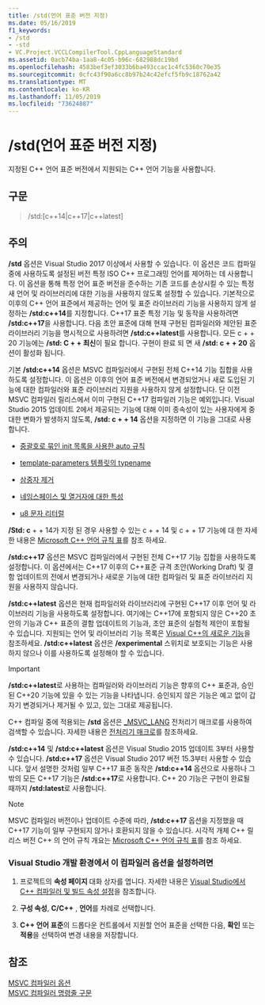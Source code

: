 ```yaml
---
title: /std(언어 표준 버전 지정)
ms.date: 05/16/2019
f1_keywords:
- /std
- -std
- VC.Project.VCCLCompilerTool.CppLanguageStandard
ms.assetid: 0acb74ba-1aa8-4c05-b96c-682988dc19bd
ms.openlocfilehash: 4583bef3ef3033b6ba493ccac1c4fc5360c70e35
ms.sourcegitcommit: 0cfc43f90a6cc8b97b24c42efcf5fb9c18762a42
ms.translationtype: MT
ms.contentlocale: ko-KR
ms.lasthandoff: 11/05/2019
ms.locfileid: "73624887"
---
```

# <a name="std-specify-language-standard-version"></a>/std(언어 표준 버전 지정)

지정된 C++ 언어 표준 버전에서 지원되는 C++ 언어 기능을 사용합니다.

## <a name="syntax"></a>구문

> /std:\[c++14\|c++17\|c++latest]

## <a name="remarks"></a>주의

**/std** 옵션은 Visual Studio 2017 이상에서 사용할 수 있습니다. 이 옵션은 코드 컴파일 중에 사용하도록 설정된 버전 특정 ISO C++ 프로그래밍 언어를 제어하는 데 사용합니다. 이 옵션을 통해 특정 언어 표준 버전을 준수하는 기존 코드를 손상시킬 수 있는 특정 새 언어 및 라이브러리에 대한 기능을 사용하지 않도록 설정할 수 있습니다. 기본적으로 이후의 C++ 언어 표준에서 제공하는 언어 및 표준 라이브러리 기능을 사용하지 않게 설정하는 **/std:c++14**를 지정합니다. C++17 표준 특정 기능 및 동작을 사용하려면 **/std:c++17**을 사용합니다. 다음 초안 표준에 대해 현재 구현된 컴파일러와 제안된 표준 라이브러리 기능을 명시적으로 사용하려면 **/std:c++latest**를 사용합니다. 모든 c + + 20 기능에는 **/std: C + + 최신**이 필요 합니다. 구현이 완료 되 면 새 **/std: c + + 20** 옵션이 활성화 됩니다.

기본 **/std:c++14** 옵션은 MSVC 컴파일러에서 구현된 전체 C++14 기능 집합을 사용하도록 설정합니다. 이 옵션은 이후의 언어 표준 버전에서 변경되었거나 새로 도입된 기능에 대한 컴파일러와 표준 라이브러리 지원을 사용하지 않게 설정합니다. 단 이전 MSVC 컴파일러 릴리스에서 이미 구현된 C++17 컴파일러 기능은 예외입니다. Visual Studio 2015 업데이트 2에서 제공되는 기능에 대해 이미 종속성이 있는 사용자에게 중대한 변화가 발생하지 않도록, **/std: c + + 14** 옵션을 지정하면 이 기능을 그대로 사용합니다.

- [중괄호로 묶인 init 목록을 사용한 auto 규칙](http://www.open-std.org/jtc1/sc22/wg21/docs/papers/2014/n3922.html)

- [template-parameters 템플릿의 typename](http://www.open-std.org/jtc1/sc22/wg21/docs/papers/2014/n4051.html)

- [삼중자 제거](http://www.open-std.org/jtc1/sc22/wg21/docs/papers/2014/n4086.html)

- [네임스페이스 및 열거자에 대한 특성](http://www.open-std.org/jtc1/sc22/wg21/docs/papers/2014/n4266.html)

- [u8 문자 리터럴](http://www.open-std.org/jtc1/sc22/wg21/docs/papers/2014/n4267.html)

**/Std: c** + + 14가 지정 된 경우 사용할 수 있는 c + + 14 및 c + + 17 기능에 대 한 자세한 내용은 [Microsoft C++ 언어 규칙 표](../../overview/visual-cpp-language-conformance.md)를 참조 하세요.

**/std:c++17** 옵션은 MSVC 컴파일러에서 구현된 전체 C++17 기능 집합을 사용하도록 설정합니다. 이 옵션에서는 C++17 이후의 C++표준 규격 초안(Working Draft) 및 결함 업데이트의 전에서 변경되거나 새로운 기능에 대한 컴파일러 및 표준 라이브러리 지원을 사용하지 않습니다.

**/std:c++latest** 옵션은 현재 컴파일러와 라이브러리에 구현된 C++17 이후 언어 및 라이브러리 기능을 사용하도록 설정합니다. 여기에는 C++17에 포함되지 않은 C++20 초안의 기능과 C++ 표준의 결함 업데이트의 기능과, 초안 표준의 실험적 제안이 포함될 수 있습니다. 지원되는 언어 및 라이브러리 기능 목록은 [Visual C++의 새로운 기능](../../overview/what-s-new-for-visual-cpp-in-visual-studio.md)을 참조하세요. **/std:c++latest** 옵션은 **/experimental** 스위치로 보호되는 기능은 사용하지 않으나 이를 사용하도록 설정해야 할 수 있습니다.

> [!IMPORTANT]
> **/std:c++latest**로 사용하는 컴파일러와 라이브러리 기능은 향후의 C++ 표준과, 승인된 C++20 기능에 있을 수 있는 기능을 나타냅니다. 승인되지 않은 기능은 예고 없이 갑자기 변경되거나 제거될 수 있고, 있는 그대로 제공됩니다. 

C++ 컴파일 중에 적용되는 **/std** 옵션은 [ \_MSVC\_LANG](../../preprocessor/predefined-macros.md) 전처리기 매크로를 사용하여 검색할 수 있습니다. 자세한 내용은 [전처리기 매크로](../../preprocessor/predefined-macros.md)를 참조하세요.

**/std:c++14** 및 **/std:c++latest** 옵션은 Visual Studio 2015 업데이트 3부터 사용할 수 있습니다. **/std:c++17** 옵션은 Visual Studio 2017 버전 15.3부터 사용할 수 있습니다. 앞서 설명한 것처럼 일부 C++17 표준 동작은 **/std:c++14** 옵션으로 사용하나 그 밖의 모든 C++17 기능은 **/std:c++17**로 사용합니다. C++ 20 기능은 구현이 완료될 때까지 **/std:latest**로 사용합니다.

> [!NOTE]
> MSVC 컴파일러 버전이나 업데이트 수준에 따라, **/std:c++17** 옵션을 지정했을 때 C++17 기능이 일부 구현되지 않거나 호환되지 않을 수 있습니다. 시각적 개체 C++ 릴리스 버전 C++ 의 언어 규칙 개요는 [Microsoft C++ 언어 규칙 표](../../overview/visual-cpp-language-conformance.md)를 참조 하세요.

### <a name="to-set-this-compiler-option-in-the-visual-studio-development-environment"></a>Visual Studio 개발 환경에서 이 컴파일러 옵션을 설정하려면

1. 프로젝트의 **속성 페이지** 대화 상자를 엽니다. 자세한 내용은 [Visual Studio에서 C++ 컴파일러 및 빌드 속성 설정](../working-with-project-properties.md)을 참조합니다.

1. **구성 속성**, **C/C++** , **언어**를 차례로 선택합니다.

1. **C++ 언어 표준**의 드롭다운 컨트롤에서 지원할 언어 표준을 선택한 다음, **확인** 또는 **적용**을 선택하여 변경 내용을 저장합니다.

## <a name="see-also"></a>참조

[MSVC 컴파일러 옵션](compiler-options.md)<br/>
[MSVC 컴파일러 명령줄 구문](compiler-command-line-syntax.md)
